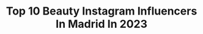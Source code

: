 ---
title: Top 10 Beauty Instagram Influencers In Madrid In 2023
description: >-
  Find top beauty Instagram influencers in Madrid in 2023. Most popular hashtags: #madrid #love #beauty #fashion.
platform: Instagram
hits: 167
text_top: Discover the top-rated Instagram accounts on inBeat.
text_bottom: Our platform holds 167 Instagram influencers like this in Madrid, Spain for you to collaborate.
profiles:
  - username: "palomaszalai"
    fullname: >-
      🕊️
    bio: >-
      Actriz Madrid, Spain Trabajos MD 📩 22~44 🐺
    location: "Spain"
    followers: 4726
    engagement: 858
    commentsToLikes: 0.117783
    id: ck6tk3maa3xte0j71siy0i687
    verified: false
    hashtags: "#madridfoto, #sesiondefotosmadrid, #modelmadrid, #shootingmadrid"
  - username: "yaniraruiz_"
    fullname: >-
      Yanira Ruiz
    bio: >-
      👩🏼‍🦱 Bailarina/Dancer 🧘🏼‍♀️ YogaLover 📺 "Tu cara me suena" 👩🏼‍💻 @perfordance 📩 yanira@perfordance.com
    location: "Spain"
    followers: 9528
    engagement: 853
    commentsToLikes: 0.068683
    id: ck6u6i4ubfq7p0j71zvkjo6cx
    verified: false
    hashtags: "#pregnant, #perfordance, #dancer, #pregnantphotography"
  - username: "grehiliz"
    fullname: >-
      𝑮𝒓𝒆𝒉𝒊𝒍𝒊𝒛 Henriquez
    bio: >-
      🅿︎🆄🅱︎🅻🅸🅲🅸🅳🅰︎🅳-🅜🅞🅓🅔🅛🅞 ⚖️ 𝔄𝔟𝔬𝔤𝔞𝔡𝔞 🎤 𝔓𝔢𝔯𝔦𝔬𝔡𝔦𝔰𝔱𝔞 🎬𝔗.𝔖.𝔘 𝔐𝔢𝔡𝔦𝔬𝔰 𝔡𝔢.𝔭𝔯𝔬𝔡𝔲𝔠𝔠𝔦𝔬́𝔫 𝔢𝔫 𝔠𝔬𝔪𝔲𝔫𝔦𝔠𝔞𝔠𝔦𝔬́𝔫 𝔰𝔬𝔠𝔦𝔞𝔩 𝔓𝔯𝔢𝔰𝔦𝔡𝔢𝔫𝔱𝔞 @fundacionamorporvenezuela 🇻🇪📍🇪🇸
    location: "Spain"
    followers: 171244
    engagement: 144
    commentsToLikes: 0.116424
    id: ck9wdf0x3fcwh0j7829eszab0
    verified: false
    hashtags: "#trip, #barcelona, #getxo, #areeta"
  - username: "kattydacosta"
    fullname: >-
      Katherin Da costa
    bio: >-
      Madrid Fashion & LifeStyle Blogger. 23. 📩 Dacostak.98@gmail.com Madrid📍. ⬇️Sigueme en ⬇️
    location: "Spain"
    followers: 8336
    engagement: 483
    commentsToLikes: 0.016286
    id: ck5hizi4jfqmc0i11kgy7ksub
    verified: false
    hashtags: "#instafashion, #fun, #currentlywearing, #lookoftheday"
  - username: "tania.rdg"
    fullname: >-
      𝑻𝑨𝑵𝑰𝑨 𝑹𝑶𝑫𝑹𝑰
    bio: >-
      GAP🎓 𝑴𝒊𝒔𝒔 𝑮𝒐𝒍𝒅 𝑴𝒂𝒅𝒓𝒊𝒅 𝟮𝟬𝟮𝟭 Rumbo a @missgoldspain @seahostbcn
    location: "Spain"
    followers: 10700
    engagement: 590
    commentsToLikes: 0.162763
    id: ck5hr3uo2u7ys0i11ntw0a7bv
    verified: false
    hashtags: "#strong, #workout, #healthy, #fitnessmodel"
  - username: "portimismo"
    fullname: >-
      Portimismo (Jen) 👩🏻♻️
    bio: >-
      ❤Recetas fáciles #fit 🍴Los JUEVES te Reto Cooking (destacado RETOS) 📌Lugares y productos de moda ✈️VIAJES diferentes! 👪Mamá #japanlover 💌Colab
    location: "Spain"
    followers: 9370
    engagement: 827
    commentsToLikes: 0.521784
    id: ckapcpw254q4w0i78s6ozn6k6
    verified: false
    hashtags: "#recetassaludables, #premio, #desayunosaludable, #snacksaludable"
  - username: "anushkatuska"
    fullname: >-
      ANA SÁNCHEZ GALINDO
    bio: >-
      #MOMTOBE 🤰🏽✨✨ 🐣NOLAN💛27 semanas 📍Madrid / Salamanca ⚡️Fashion, beauty, lifestyle & more... 📩anasanchezgalindo@gmail.com
    location: "Spain"
    followers: 90168
    engagement: 173
    commentsToLikes: 0.062664
    id: ck6tvayyel6rq0j71gl33pxcn
    verified: false
    hashtags: "#picture, #me, #beautiful, #instagood"
  - username: "claucienfuegos"
    fullname: >-
      Claudia Cienfuegos ✨
    bio: >-
      🧜🏻‍♀️Serendipity 🗺 •BEAUTY•LIFESTYLE•TRAVELS 📍#Madrid. •🖥CEO @cienfuegosmarketing 📩cluscornerblog@gmail.com ⬇️Mi web
    location: "Spain"
    followers: 35004
    engagement: 164
    commentsToLikes: 0.100296
    id: ck55nf1va62iu0i113hkvoya5
    verified: false
    hashtags: "#zaraoutfit, #bloggermadrid, #latina, #influencermadrid"
  - username: "maikshine"
    fullname: >-
      Mai | MAIKSHINE blog |
    bio: >-
      ☀Fashion, beauty & lifestyle blogger☀ 🌍Madrid ✈️ San Sebastián 📩maikshine.blog@gmail.com 👇🆕 BLOG POST 👇 Tónicos CosRX
    location: "Spain"
    followers: 14074
    engagement: 482
    commentsToLikes: 0.089066
    id: ck8tcvwbv0vy40j78xbmzckds
    verified: false
    hashtags: "#moda, #love, #igersmadrid, #yesstylereview"
  - username: "angelina_kidsmodelss"
    fullname: >-
      ".ᎯℕᎶℰℒℐℕᎯ . ¸.•*(¸.•*´♥`*•.¸)
    bio: >-
      𝑨𝒈𝒆𝒏𝒄𝒚: @happykidsmodels https://juniorstyle.net/editorial-streets-sky-julia-kabelsalat/
    location: "Spain"
    followers: 7521
    engagement: 557
    commentsToLikes: 0.147169
    id: ck15u6staloyr0i19zbex1kbo
    verified: false
    hashtags: "#love, #kidstyle, #madrid, #happy"
---